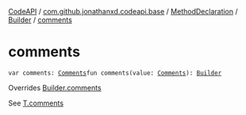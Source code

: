 [CodeAPI](../../../index.md) / [com.github.jonathanxd.codeapi.base](../../index.md) / [MethodDeclaration](../index.md) / [Builder](index.md) / [comments](.)

# comments

`var comments: `[`Comments`](../../../com.github.jonathanxd.codeapi.base.comment/-comments/index.md)`fun comments(value: `[`Comments`](../../../com.github.jonathanxd.codeapi.base.comment/-comments/index.md)`): `[`Builder`](index.md)

Overrides [Builder.comments](../../../com.github.jonathanxd.codeapi.base.comment/-comment-holder/-builder/comments.md)

See [T.comments](#)


